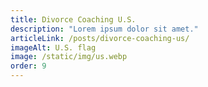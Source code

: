 ```yaml
---
title: Divorce Coaching U.S.
description: "Lorem ipsum dolor sit amet."
articleLink: /posts/divorce-coaching-us/
imageAlt: U.S. flag
image: /static/img/us.webp
order: 9
---
```

